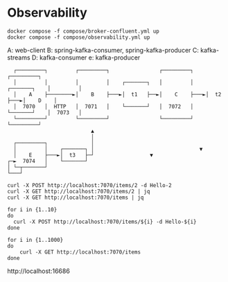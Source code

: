 # Observability

```
docker compose -f compose/broker-confluent.yml up
docker compose -f compose/observability.yml up
```

A: web-client
B: spring-kafka-consumer, spring-kafka-producer 
C: kafka-streams
D: kafka-consumer
e: kafka-producer

```
  ┌─────────┐         ┌─────────┐                ┌─────────┐                 ┌─────────┐
  │         │         │         │    ┌───────┐   │         │    ┌───────┐    │         │
  │    A    ├────────►│    B    ├───►│  t1   ├──►│    C    ├───►│  t2   ├───►│    D    │
  │  7070   │  HTTP   │  7071   │    └───────┘   │  7072   │    └───────┘    │  7073   │
  └─────────┘         └─────────┘                └─────────┘                 └─────────┘
                           ▲
                           │
  ┌─────────┐              │
  │         │    ┌───────┐ │                                  ▼
  │    E    ├───►│  t3   ├─┘                  ▼
┌─►  7074   │    └───────┘
│ └─┬───────┘
└───┘
```

```
curl -X POST http://localhost:7070/items/2 -d Hello-2
curl -X GET http://localhost:7070/items/2 | jq
curl -X GET http://localhost:7070/items | jq
```

```
for i in {1..10}
do
  curl -X POST http://localhost:7070/items/${i} -d Hello-${i}
done
```

```
for i in {1..1000}
do
    curl -X GET http://localhost:7070/items
done
```

http://localhost:16686

